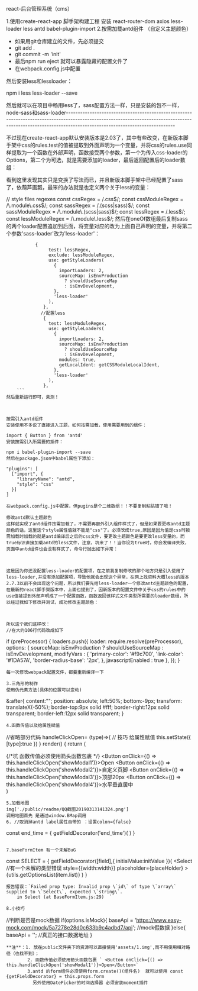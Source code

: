 react-后台管理系统（cms）

1.使用create-react-app 脚手架构建工程 安装 react-router-dom axios less-loader less antd babel-plugin-import 
2.按需加载antd组件 （自定义主题颜色）  
 - 如果用git仓库建立的文件，先必须提交
 - git add . 
 - git commit -m 'init'
 - 最后npm run eject 就可以暴露隐藏的配置文件了
 - 在webpack.config.js中配置
 
然后安装less和lessloader：

npm i less less-loader --save


         
然后就可以在项目中畅用less了，sass配置方法一样，只是安装的包不一样，node-sass和sass-loader----------------------------------------------------------------------------------------------------------------------------------------------------------------------------------------------------------

不过现在create-react-app默认安装版本是2.03了，其中有些改变，在新版本脚手架中css的rules.test的值被提取到外面声明为一个变量，并将css的rules.use同样提取为一个函数在外部声明，函数接受两个参数，第一个为传入css-loader的Options，第二个为可选，就是需要添加的loader，最后返回配置后的loader数组：

看到这里发现其实只是变换了写法而已，并且新版本脚手架中已经配置了sass了，依葫芦画瓢，最笨的办法就是也定义两个关于less的变量：

// style files regexes
const cssRegex = /\.css$/;
const cssModuleRegex = /\.module\.css$/;
const sassRegex = /\.(scss|sass)$/;
const sassModuleRegex = /\.module\.(scss|sass)$/;
const lessRegex = /\.less$/;
const lessModuleRegex = /\.module\.less$/;
然后在oneOf数组最后复制sass的两个loader配置追加到后面，将变量对应的改为上面自己声明的变量，并将第二个参数'sass-loader'改为'less-loader'：
```
           {
                test: lessRegex,
                exclude: lessModuleRegex,
                use: getStyleLoaders(
                  {
                    importLoaders: 2,
                    sourceMap: isEnvProduction
                      ? shouldUseSourceMap
                      : isEnvDevelopment,
                  },
                  'less-loader'
                ),
              },
             //配置less
              {
                test: lessModuleRegex,
                use: getStyleLoaders(
                  {
                    importLoaders: 2,
                    sourceMap: isEnvProduction
                      ? shouldUseSourceMap
                      : isEnvDevelopment,
                    modules: true,
                    getLocalIdent: getCSSModuleLocalIdent,
                  },
                  'less-loader'
                ),
              },
    ```
然后重新运行即可，亲测！



按需引入antd组件
安装使用不多说了直接进入正题，如何按需加载，使用需要用到的组件：

import { Button } from 'antd'
安装按需引入所需要的插件：

npm i babel-plugin-import --save
然后在package.json中babel属性下添加：
```
    "plugins": [
      ["import", {
        "libraryName": "antd",
        "style": "css"
      }]
    ]
```
在webpack.config.js中配置，但pugins是个二维数组！！不要复制粘贴错了哦！

修改antd默认主题颜色
这样就实现了antd组件按需加载了，不需要再额外引入组件样式了，但是如果要更改antd主题颜色的话，这里这个style属性值就不能是"css"了。必须改成true,原因是因为值是css时按需加载时加载的就是antd编译后之后的css文件，要更改主题颜色是要更改less变量的，而true标识直接加载antd的less文件，注意，坑来了！！当你设为true时，你会发编译失败，页面中antd组件也会没有样式了，命令行抛出如下异常：



这是因为你还没配置less-loader的配置项，在之前我复制修改的那个地方只是引入使用了less-loader,并没有添加配置项，导致他就会出现这个异常，在网上找资料大概less的版本2.7.3以前不会出现这个问题，所以我们要先给less-loader一个修改antd主题颜色的配置，
在最新的react脚手架版本中，上面也提到了，因新版本的配置文件中关于css的rules中的use值被提到外部声明成了一个配置函数，函数返回该样式文件类型所需要的loader数组，所以经过我如下修改并测试，成功修改主题颜色：



所以这个我们这样改：
//在大约106行代码改成如下
```
  if (preProcessor) {
      loaders.push({
        loader: require.resolve(preProcessor),
        options: {
          sourceMap: isEnvProduction ? shouldUseSourceMap : isEnvDevelopment,
          modifyVars : {
            'primary-color': '#f9c700',
            'link-color': '#1DA57A',
            'border-radius-base': '2px',
          },
          javascriptEnabled : true
        },
      });
    }
```
每一次修改webpack配置文件，都要重新编译一下

3.三角形的制作
使用伪元素方法(具体的位置可以变动)
```
&:after{
        content:"";
        position: absolute;
        left:50%;
        bottom:-9px;
        transform: translateX(-50%);
        border-top:9px solid #fff;
        border-right:12px solid transparent;
        border-left:12px solid transparent;
    }
```
4.函数传值以及给属性赋值
```
//省略部分代码
 handleClickOpen= (type)=>{
        // 技巧 给属性赋值
        this.setState({
            [type]:true
        })
    }
    render() {
        return (
            <div>
                <Card title="基础模态框">
                                        {/*坑  函数传值必须使用箭头函数包裹 */}
                    <Button onClick={() => this.handleClickOpen('showModal1')}>Open</Button>
                    <Button onClick={() => this.handleClickOpen('showModal2')}>自定义页脚</Button>
                    <Button onClick={() => this.handleClickOpen('showModal3')}>顶部20px</Button>
                    <Button onClick={() => this.handleClickOpen('showModal4')}>水平垂直居中</Button>
                </Card>
            </div>
        )
```
5.加载地图
img['./public/readme/QQ截图20190313141324.png']
调用地图首先 是通过window.BMap调用
6. //取消掉antd label属性自带的 ：设置colon={false}
```
const end_time =  <FormItem label="~" colon={false} key={field[1]}>
                        {
                            getFieldDecorator('end_time')(
                               <DatePicker format="YYYY-MM-DD HH:mm:ss"/>
                            )
                        }
                    </FormItem>
```

7.baseFormItem 有一个未解BuG
```
   const SELECT =  <FormItem label={label} key={field}>
                        {
                            getFieldDecorator([field],{
                                initialValue:initValue
                            })(
                                <Select   //有一个未解的类型错误
                                    style={{width:width}}
                                    placeholder={placeHolder}
                                >
                                    {utils.getOptionsList(item.list)}
                                </Select>
                            )
                        }
```  
报告错误：`Failed prop type: Invalid prop \`id\` of type \`array\` supplied to \`Select\`, expected \`string\`.
    in Select (at BaseFormItem.js:29)  `   

8.小技巧
```
   //判断是否是mock数据
        if(options.isMock){
            baseApi = 'https://www.easy-mock.com/mock/5a7278e28d0c633b9c4adbd7/api'; //mock假数据
        }else{
            baseApi = '';  //真正的接口数据地址
        }
         
```
**注**：1. 放在public文件夹下的资源可以直接使用'assets/1.img',而不用使用相对路径（也找不到）；
        2. 函数传值必须使用箭头函数包裹 ` <Button onClick={() => this.handleClickOpen('showModal1')}>Open</Button>`
        3.antd 的form组件必须使用form.create()(组件名)  就可以使用 const {getFieldDecorator} = this.props.form
          另外使用DatePicker的时间选择器 必须安装moment插件
